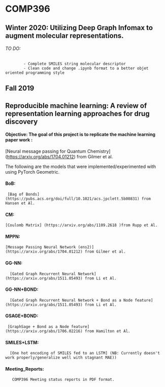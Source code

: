 # COMP396

## Winter 2020: Utilizing Deep Graph Infomax to augment molecular representations.
###### TO DO: 
            - Complete SMILES string molecular descriptor
            - Clean code and change .ipynb format to a better objet oriented programming style
## Fall 2019
## Reproducible machine learning: A review of representation learning approaches for drug discovery

#### Objective: The goal  of this project is to replicate the machine learning paper work : 
[Neural message passing for Quantum Chemistry] (https://arxiv.org/abs/1704.01212) from Gilmer et al. 

The following are the models that were implemented/experimented with using PyTorch Geometric.


#### BoB:
     [Bag of Bonds] (https://pubs.acs.org/doi/full/10.1021/acs.jpclett.5b00831) from Hansen et Al. 


#### CM:
    [Coulomb Matrix] (https://arxiv.org/abs/1109.2618 )from Rupp et Al.
    
     
#### MPPN: 
    [Message Passing Neural Network (ens2)] (https://arxiv.org/abs/1704.01212) from Gilmer et al. 

     
#### GG-NN: 
      [Gated Graph Recurrent Neural Network] (https://arxiv.org/abs/1511.05493) from Li et Al.
      
     
#### GG-NN+BOND: 
      [Gated Graph Recurrent Neural Network + Bond as a Node feature] (https://arxiv.org/abs/1511.05493) from Li et Al.
      
     
#### GSAGE+BOND: 
     [GraphSage + Bond as a Node feature]  (https://arxiv.org/abs/1706.02216) from Hamilton et Al.             

#### SMILES+LSTM: 
      [One hot encoding of SMILES fed to an LSTM] (NB: Currently doesn't work properly/generalize well with stagnant MAE))
            
#### Meeting_Reports:       
       COMP396 Meeting status reports in PDF format.
